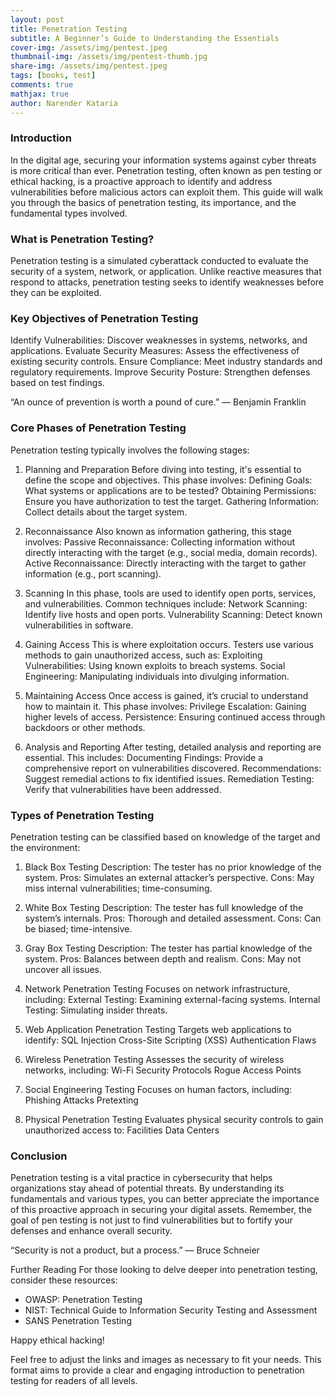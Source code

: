 ```yaml
---
layout: post
title: Penetration Testing
subtitle: A Beginner’s Guide to Understanding the Essentials
cover-img: /assets/img/pentest.jpeg
thumbnail-img: /assets/img/pentest-thumb.jpg
share-img: /assets/img/pentest.jpeg
tags: [books, test]
comments: true
mathjax: true
author: Narender Kataria
---
```

### Introduction
In the digital age, securing your information systems against cyber threats is more critical than ever. Penetration testing, often known as pen testing or ethical hacking, is a proactive approach to identify and address vulnerabilities before malicious actors can exploit them. This guide will walk you through the basics of penetration testing, its importance, and the fundamental types involved.

### What is Penetration Testing?
Penetration testing is a simulated cyberattack conducted to evaluate the security of a system, network, or application. Unlike reactive measures that respond to attacks, penetration testing seeks to identify weaknesses before they can be exploited.

### Key Objectives of Penetration Testing
Identify Vulnerabilities: Discover weaknesses in systems, networks, and applications.
Evaluate Security Measures: Assess the effectiveness of existing security controls.
Ensure Compliance: Meet industry standards and regulatory requirements.
Improve Security Posture: Strengthen defenses based on test findings.

“An ounce of prevention is worth a pound of cure.” — Benjamin Franklin

### Core Phases of Penetration Testing
Penetration testing typically involves the following stages:

1. Planning and Preparation
Before diving into testing, it's essential to define the scope and objectives. This phase involves:
Defining Goals: What systems or applications are to be tested?
Obtaining Permissions: Ensure you have authorization to test the target.
Gathering Information: Collect details about the target system.

2. Reconnaissance
Also known as information gathering, this stage involves:
Passive Reconnaissance: Collecting information without directly interacting with the target (e.g., social media, domain records).
Active Reconnaissance: Directly interacting with the target to gather information (e.g., port scanning).

3. Scanning
In this phase, tools are used to identify open ports, services, and vulnerabilities. Common techniques include:
Network Scanning: Identify live hosts and open ports.
Vulnerability Scanning: Detect known vulnerabilities in software.

4. Gaining Access
This is where exploitation occurs. Testers use various methods to gain unauthorized access, such as:
Exploiting Vulnerabilities: Using known exploits to breach systems.
Social Engineering: Manipulating individuals into divulging information.

5. Maintaining Access
Once access is gained, it’s crucial to understand how to maintain it. This phase involves:
Privilege Escalation: Gaining higher levels of access.
Persistence: Ensuring continued access through backdoors or other methods.

6. Analysis and Reporting
After testing, detailed analysis and reporting are essential. This includes:
Documenting Findings: Provide a comprehensive report on vulnerabilities discovered.
Recommendations: Suggest remedial actions to fix identified issues.
Remediation Testing: Verify that vulnerabilities have been addressed.

### Types of Penetration Testing
Penetration testing can be classified based on knowledge of the target and the environment:

1. Black Box Testing
Description: The tester has no prior knowledge of the system.
Pros: Simulates an external attacker’s perspective.
Cons: May miss internal vulnerabilities; time-consuming.

2. White Box Testing
Description: The tester has full knowledge of the system’s internals.
Pros: Thorough and detailed assessment.
Cons: Can be biased; time-intensive.

3. Gray Box Testing
Description: The tester has partial knowledge of the system.
Pros: Balances between depth and realism.
Cons: May not uncover all issues.

4. Network Penetration Testing
Focuses on network infrastructure, including:
External Testing: Examining external-facing systems.
Internal Testing: Simulating insider threats.

5. Web Application Penetration Testing
Targets web applications to identify:
SQL Injection
Cross-Site Scripting (XSS)
Authentication Flaws

6. Wireless Penetration Testing
Assesses the security of wireless networks, including:
Wi-Fi Security Protocols
Rogue Access Points

7. Social Engineering Testing
Focuses on human factors, including:
Phishing Attacks
Pretexting

8. Physical Penetration Testing
Evaluates physical security controls to gain unauthorized access to:
Facilities
Data Centers

### Conclusion
Penetration testing is a vital practice in cybersecurity that helps organizations stay ahead of potential threats. By understanding its fundamentals and various types, you can better appreciate the importance of this proactive approach in securing your digital assets. Remember, the goal of pen testing is not just to find vulnerabilities but to fortify your defenses and enhance overall security.

“Security is not a product, but a process.” — Bruce Schneier

Further Reading
For those looking to delve deeper into penetration testing, consider these resources:

- OWASP: Penetration Testing
- NIST: Technical Guide to Information Security Testing and Assessment
- SANS Penetration Testing

Happy ethical hacking!


Feel free to adjust the links and images as necessary to fit your needs. This format aims to provide a clear and engaging introduction to penetration testing for readers of all levels.